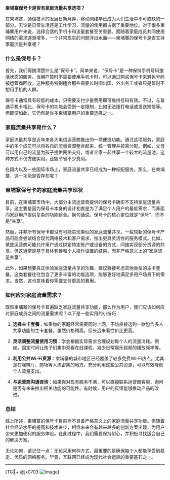 **柬埔寨保号卡是否有家庭流量共享选项？**

在柬埔寨，通信技术的发展日新月异，移动网络早已成为人们生活中不可或缺的一部分。无论是日常生活还是工作学习，流量的使用都占据了重要地位。对于很多柬埔寨用户来说，选择合适的手机卡和流量套餐至关重要。而随着家庭成员共同使用网络的需求逐渐增多，一个非常现实的问题浮出水面——柬埔寨的保号卡是否支持家庭流量共享呢？

### 什么是保号卡？

首先，我们得搞清楚什么是“保号卡”。简单来说，“保号卡”是一种保持手机号码激活状态的服务。当用户暂时不需要使用手机卡时，可以通过购买保号卡来避免号码被运营商回收。这种服务特别适合那些需要长时间出国、外出务工或者只是暂时不想用手机的人群。

保号卡通常具有较低的成本，只需要支付少量费用即可维持号码有效。不过，与普通手机卡相比，保号卡的功能会受到一定限制，比如无法拨打电话或发送短信等。但即便如此，它仍然是许多柬埔寨用户的重要选择之一。

### 家庭流量共享是什么？

家庭流量共享是近年来各大电信运营商推出的一项便捷功能。通过这项服务，家庭中的多个成员可以将各自的流量资源整合起来，统一管理并按需分配。例如，父母可以用自己的流量为孩子提供网络支持，或者全家一起共享一个较大的流量池。这种方式不仅方便实用，还能节省不少费用。

在国内以及一些国际市场上，家庭流量共享已经成为一种标配服务。那么，在柬埔寨，这一功能是否存在呢？

### 柬埔寨保号卡的家庭流量共享现状

目前，在柬埔寨市场中，大部分主流运营商提供的保号卡确实不支持家庭流量共享。这主要是因为保号卡本身的设计初衷是为了满足个人用户的最低需求，而非面向家庭用户提供复杂的功能组合。换句话说，保号卡的核心定位就是“保号”，而不是“共享”。

然而，并非所有保号卡都没有可能实现类似的家庭流量共享。一些较新的保号卡产品可能会尝试结合现代网络技术和客户需求，推出更具灵活性的服务模式。比如，某些运营商可能允许用户通过绑定特定账户或设备的方式，间接实现部分资源的共享。但这通常是基于具体套餐和个人操作设置的结果，而非严格意义上的“家庭流量共享”。

此外，如果想要真正体验家庭流量共享的乐趣，建议直接考虑其他类型的主卡套餐。这类套餐往往包含了更多丰富的功能选项，能够更好地满足多用户场景下的需求。当然，这也意味着你需要支付更高的费用。

### 如何应对家庭流量需求？

既然柬埔寨的保号卡普遍缺乏家庭流量共享功能，那么作为用户，我们应该如何应对家庭成员之间的流量需求呢？以下是一些实用的小技巧：

1. **选择主卡套餐**：如果你的家庭经常需要同时上网，不妨直接选购一款包含多人共享功能的主卡套餐。虽然价格稍高，但长远来看性价比更高。
   
2. **灵活调整流量使用习惯**：学会根据实际需求合理规划每个人的流量消耗。例如，固定时间让孩子们集中观看在线课程，减少日常娱乐视频的播放频率等。

3. **利用公共Wi-Fi资源**：柬埔寨的城市地区已经覆盖了较多免费Wi-Fi热点，尤其是在咖啡厅、商场等人流密集的地方。充分利用这些公共资源，可以有效降低个人流量支出。

4. **与运营商沟通咨询**：如果你对现有服务不满，可以直接联系运营商客服，询问是否有未来推出相关功能的可能性。有时候，用户的反馈能够推动产品的改进。

### 总结

综上所述，柬埔寨的保号卡目前尚不具备严格意义上的家庭流量共享功能。但随着社会经济水平的提高和技术进步，相信未来会有越来越多的创新方案出现，为用户带来更加便利的服务体验。在此过程中，我们需要保持耐心，并积极寻找适合自己的解决方案。

无论如何，请记住一点：无论采用何种方式，最重要的是确保每个人都能享受到稳定、优质的网络服务。毕竟，互联网已经成为现代社会运转的重要基石之一。

---

[TG💪+ @jx0703 ![Image](https://github.com/user-attachments/assets/dbca1d08-cadb-493c-b0ec-ad6f7a83f270)]